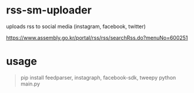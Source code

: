 # rss-sm-uploader


uploads rss to social media (instagram, facebook, twitter)


https://www.assembly.go.kr/portal/rss/rss/searchRss.do?menuNo=600251


# usage

> pip install feedparser, instagraph, facebook-sdk, tweepy
> python main.py
